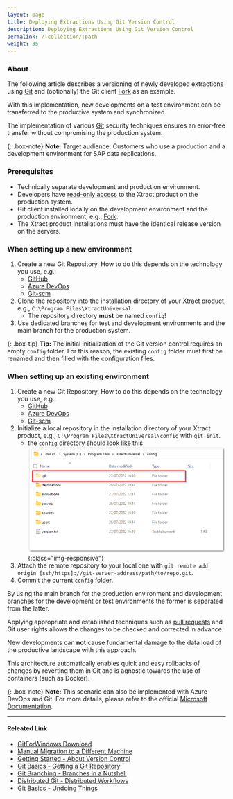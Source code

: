 ```yaml
---
layout: page
title: Deploying Extractions Using Git Version Control
description: Deploying Extractions Using Git Version Control
permalink: /:collection/:path
weight: 35
---
```



### About

The following article describes a versioning of newly developed extractions using [Git](https://gitforwindows.org/) and (optionally) the Git client [Fork](https://fork.dev) as an example.

With this implementation, new developments on a test environment can be transferred to the productive system and synchronized.

The implementation of various [Git](https://gitforwindows.org/) security techniques ensures an error-free transfer without compromising the production system.

{: .box-note}
**Note:** Target audience: Customers who use a production and a development environment for SAP data replications.

### Prerequisites

- Technically separate development and production environment.
- Developers have [read-only access](https://help.theobald-software.com/en/xtract-universal/security/access-management) to the Xtract product on the production system.
- Git client installed locally on the development environment and the production environment, e.g., [Fork](https://fork.dev).
- The Xtract product installations must have the identical release version on the servers.

### When setting up a new environment

1. Create a new Git Repository. How to do this depends on the technology you use, e.g.:
   - [GitHub](https://docs.github.com/en/get-started/quickstart/create-a-repo)
   - [Azure DevOps](https://docs.microsoft.com/en-us/azure/devops/repos/git/create-new-repo?view=azure-devops)
   - [Git-scm](https://git-scm.com/book/en/v2/Git-on-the-Server-Setting-Up-the-Server)
2. Clone the repository into the installation directory of your Xtract product, e.g., `C:\Program Files\XtractUniversal`.
   - The repository directory **must** be named `config`!
3. Use dedicated branches for test and development environments and the main branch for the production system.
  
{: .box-tip} 
**Tip:** The initial initialization of the Git version control requires an empty `config` folder. For this reason, the existing `config` folder must first be renamed and then filled with the configuration files.

### When setting up an existing environment

1. Create a new Git Repository. How to do this depends on the technology you use, e.g.:
   - [GitHub](https://docs.github.com/en/get-started/quickstart/create-a-repo)
   - [Azure DevOps](https://docs.microsoft.com/en-us/azure/devops/repos/git/create-new-repo?view=azure-devops)
   - [Git-scm](https://git-scm.com/book/en/v2/Git-on-the-Server-Setting-Up-the-Server)
2. Initialize a local repository in the installation directory of your Xtract product, e.g., `C:\Program Files\XtractUniversal\config` with `git init`.
   - the `config` directory should look like this
   ![.git Folder-Repository](/img/contents/git_Folder.png){:class="img-responsive"}
3. Attach the remote repository to your local one with `git remote add origin [ssh/https]://git-server-address/path/to/repo.git`.
4. Commit the current `config` folder.

By using the main branch for the production environment and development branches for the development or test environments the former is separated from the latter.

Applying appropriate and established techniques such as [pull requests](https://www.git-scm.com/docs/git-request-pull) and Git user rights allows the changes to be checked and corrected in advance.

New developments can **not** cause fundamental damage to the data load of the productive landscape with this approach.

This architecture automatically enables quick and easy rollbacks of changes by reverting them in Git and is agnostic towards the use of containers (such as Docker).

{: .box-note}
**Note:** This scenario can also be implemented with Azure DevOps and Git. For more details, please refer to the official [Microsoft Documentation](https://docs.microsoft.com/en-us/azure/devops/repos/?view=azure-devops).

****

#### Releated Link

- [GitForWindows Download](https://gitforwindows.org/)
- [Manual Migration to a Different Machine](https://help.theobald-software.com/en/xtract-universal/introduction/backup-and-migration#migration-to-a-different-machine)
- [Getting Started - About Version Control](https://git-scm.com/book/en/v2/Getting-Started-About-Version-Control)
- [Git Basics - Getting a Git Repository](https://git-scm.com/book/en/v2/Git-Basics-Getting-a-Git-Repository)
- [Git Branching - Branches in a Nutshell](https://git-scm.com/book/en/v2/Git-Branching-Branches-in-a-Nutshell)
- [Distributed Git - Distributed Workflows](https://git-scm.com/book/en/v2/Distributed-Git-Distributed-Workflows)
- [Git Basics - Undoing Things](https://git-scm.com/book/en/v2/Git-Basics-Undoing-Things)

